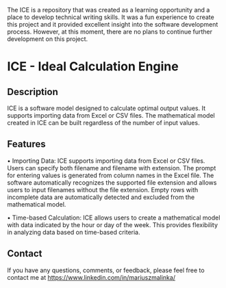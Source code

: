 The ICE is a repository that was created as a learning opportunity and a place to develop technical writing skills. It was a fun experience to create this project and it provided excellent insight into the software development process. However, at this moment, there are no plans to continue further development on this project.

# ICE - Ideal Calculation Engine
## Description
ICE is a software model designed to calculate optimal output values. It supports importing data from Excel or CSV files. The mathematical model created in ICE can be built regardless of the number of input values.

## Features
• Importing Data: ICE supports importing data from Excel or CSV files. Users can specify both filename and filename with extension. The prompt for entering values is generated from column names in the Excel file. The software automatically recognizes the supported file extension and allows users to input filenames without the file extension. Empty rows with incomplete data are automatically detected and excluded from the mathematical model.

• Time-based Calculation: ICE allows users to create a mathematical model with data indicated by the hour or day of the week. This provides flexibility in analyzing data based on time-based criteria.

## Contact
If you have any questions, comments, or feedback, please feel free to contact me at https://www.linkedin.com/in/mariuszmalinka/
